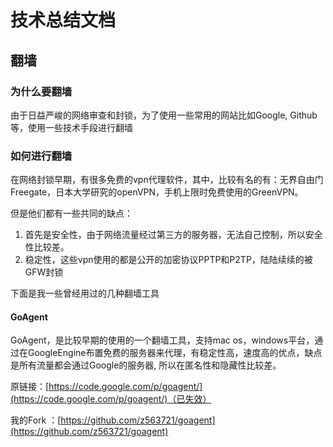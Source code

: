 # 技术总结文档

## 翻墙

### 为什么要翻墙

由于日益严峻的网络审查和封锁，为了使用一些常用的网站比如Google, Github等，使用一些技术手段进行翻墙

### 如何进行翻墙

在网络封锁早期，有很多免费的vpn代理软件，其中，比较有名的有：无界自由门Freegate，日本大学研究的openVPN，手机上限时免费使用的GreenVPN。

但是他们都有一些共同的缺点：

1. 首先是安全性，由于网络流量经过第三方的服务器，无法自己控制，所以安全性比较差。
2. 稳定性，这些vpn使用的都是公开的加密协议PPTP和P2TP，陆陆续续的被GFW封锁

下面是我一些曾经用过的几种翻墙工具

#### GoAgent

GoAgent，是比较早期的使用的一个翻墙工具，支持mac os，windows平台，通过在GoogleEngine布置免费的服务器来代理，有稳定性高，速度高的优点，缺点是所有流量都会通过Google的服务器, 所以在匿名性和隐藏性比较差。

原链接：[https://code.google.com/p/goagent/](https://code.google.com/p/goagent/)（已失效）

我的Fork ：[https://github.com/z563721/goagent](https://github.com/z563721/goagent)

